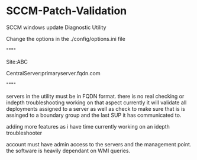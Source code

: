 # SCCM-Patch-Validation
SCCM windows update Diagnostic Utility

Change the options in the ./config/options.ini file

""""

Site:ABC

CentralServer:primaryserver.fqdn.com

""""



servers in the utility must be in FQDN format.
there is no real checking or indepth troubleshooting working on that aspect currently it will validate all deployments assigned to a server as well as check to make sure that is is assinged to a boundary group and the last SUP it has communicated to.

adding more features as i have time currently working on an idepth troubleshooter 


account must have admin access to the servers and the management point. the software is heavily dependant on WMI queries.
